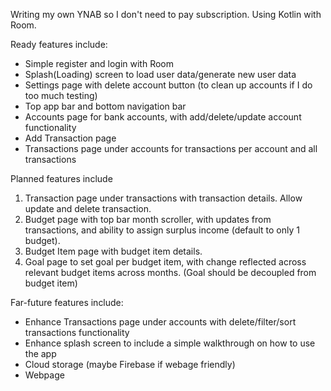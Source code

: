 Writing my own YNAB so I don't need to pay subscription.
Using Kotlin with Room.


Ready features include:
- Simple register and login with Room
- Splash(Loading) screen to load user data/generate new user data
- Settings page with delete account button (to clean up accounts if I do too much testing)
- Top app bar and bottom navigation bar
- Accounts page for bank accounts, with add/delete/update account functionality
- Add Transaction page
- Transactions page under accounts for transactions per account and all transactions


Planned features include
1.  Transaction page under transactions with transaction details. Allow update and delete transaction.
2.  Budget page with top bar month scroller, with updates from transactions, and ability to assign surplus income (default to only 1 budget).
3.  Budget Item page with budget item details.
4.  Goal page to set goal per budget item, with change reflected across relevant budget items across months. (Goal should be decoupled from budget item)


Far-future features include:
- Enhance Transactions page under accounts with delete/filter/sort transactions functionality
- Enhance splash screen to include a simple walkthrough on how to use the app
- Cloud storage (maybe Firebase if webage friendly)
- Webpage
